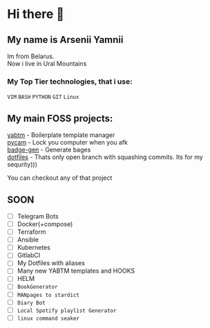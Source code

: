 # Hi there 👋
## My name is Arsenii Yamnii
Im from Belarus.  
Now i live in Ural Mountains
### My Top Tier technologies, that i use:
`VIM` `BASH` `PYTHON` `GIT` `Linux`

## My main FOSS projects:   
[yabtm](https://github.com/arseniiyamnii/ya_btm) - Boilerplate template manager  
[pycam](https://github.com/arseniiyamnii/camlock) - Lock you computer when you afk   
[badge-gen](https://github.com/arseniiyamnii/badge-gen) - Generate bages   
[dotfiles](https://github.com/arseniiyamnii/.dotfiles_open) - Thats only open branch with squashing commits. Its for my sequrity)))  
  
You can checkout any of that project
## SOON
- [ ] Telegram Bots
- [ ] Docker(+compose)
- [ ] Terraform
- [ ] Ansible
- [ ] Kubernetes
- [ ] GitlabCI
- [ ] My Dotfiles with aliases
- [ ] Many new YABTM templates and HOOKS
- [ ] HELM
- [ ] `BookGenerator`
- [ ] `MANpages to stardict`
- [ ] `Diary Bot`
- [ ] `Local Spotify playlist Generator`
- [ ] `linux command seaker`

<!--
**arseniiyamnii/arseniiyamnii** is a ✨ _special_ ✨ repository because its `README.md` (this file) appears on your GitHub profile.

Here are some ideas to get you started:

- 🔭 I’m currently working on ...
- 🌱 I’m currently learning ...
- 👯 I’m looking to collaborate on ...
- 🤔 I’m looking for help with ...
- 💬 Ask me about ...
- 📫 How to reach me: ...
- 😄 Pronouns: ...
- ⚡ Fun fact: ...
-->
